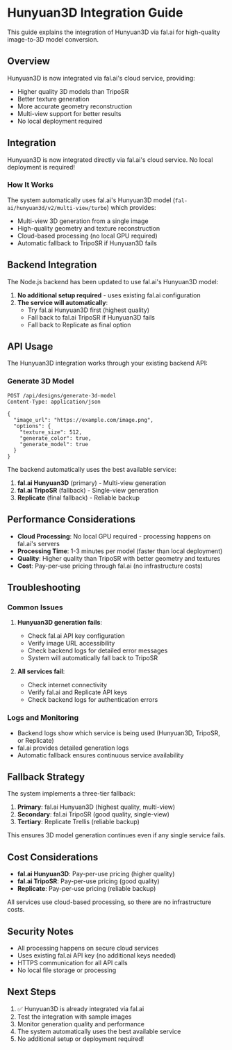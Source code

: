 # Hunyuan3D Integration Guide

This guide explains the integration of Hunyuan3D via fal.ai for high-quality image-to-3D model conversion.

## Overview

Hunyuan3D is now integrated via fal.ai's cloud service, providing:
- Higher quality 3D models than TripoSR
- Better texture generation
- More accurate geometry reconstruction
- Multi-view support for better results
- No local deployment required

## Integration

Hunyuan3D is now integrated directly via fal.ai's cloud service. No local deployment is required!

### How It Works

The system automatically uses fal.ai's Hunyuan3D model (`fal-ai/hunyuan3d/v2/multi-view/turbo`) which provides:
- Multi-view 3D generation from a single image
- High-quality geometry and texture reconstruction
- Cloud-based processing (no local GPU required)
- Automatic fallback to TripoSR if Hunyuan3D fails

## Backend Integration

The Node.js backend has been updated to use fal.ai's Hunyuan3D model:

1. **No additional setup required** - uses existing fal.ai configuration
2. **The service will automatically**:
   - Try fal.ai Hunyuan3D first (highest quality)
   - Fall back to fal.ai TripoSR if Hunyuan3D fails
   - Fall back to Replicate as final option

## API Usage

The Hunyuan3D integration works through your existing backend API:

### Generate 3D Model
```
POST /api/designs/generate-3d-model
Content-Type: application/json

{
  "image_url": "https://example.com/image.png",
  "options": {
    "texture_size": 512,
    "generate_color": true,
    "generate_model": true
  }
}
```

The backend automatically uses the best available service:
1. **fal.ai Hunyuan3D** (primary) - Multi-view generation
2. **fal.ai TripoSR** (fallback) - Single-view generation  
3. **Replicate** (final fallback) - Reliable backup

## Performance Considerations

- **Cloud Processing**: No local GPU required - processing happens on fal.ai's servers
- **Processing Time**: 1-3 minutes per model (faster than local deployment)
- **Quality**: Higher quality than TripoSR with better geometry and textures
- **Cost**: Pay-per-use pricing through fal.ai (no infrastructure costs)

## Troubleshooting

### Common Issues

1. **Hunyuan3D generation fails**:
   - Check fal.ai API key configuration
   - Verify image URL accessibility
   - Check backend logs for detailed error messages
   - System will automatically fall back to TripoSR

2. **All services fail**:
   - Check internet connectivity
   - Verify fal.ai and Replicate API keys
   - Check backend logs for authentication errors

### Logs and Monitoring

- Backend logs show which service is being used (Hunyuan3D, TripoSR, or Replicate)
- fal.ai provides detailed generation logs
- Automatic fallback ensures continuous service availability

## Fallback Strategy

The system implements a three-tier fallback:

1. **Primary**: fal.ai Hunyuan3D (highest quality, multi-view)
2. **Secondary**: fal.ai TripoSR (good quality, single-view)
3. **Tertiary**: Replicate Trellis (reliable backup)

This ensures 3D model generation continues even if any single service fails.

## Cost Considerations

- **fal.ai Hunyuan3D**: Pay-per-use pricing (higher quality)
- **fal.ai TripoSR**: Pay-per-use pricing (good quality)
- **Replicate**: Pay-per-use pricing (reliable backup)

All services use cloud-based processing, so there are no infrastructure costs.

## Security Notes

- All processing happens on secure cloud services
- Uses existing fal.ai API key (no additional keys needed)
- HTTPS communication for all API calls
- No local file storage or processing

## Next Steps

1. ✅ Hunyuan3D is already integrated via fal.ai
2. Test the integration with sample images
3. Monitor generation quality and performance
4. The system automatically uses the best available service
5. No additional setup or deployment required!
